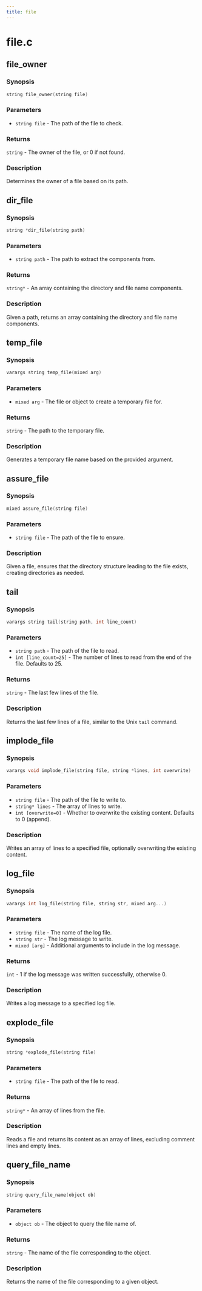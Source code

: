 ```yaml
---
title: file
---
```

# file.c

## file_owner

### Synopsis

```c
string file_owner(string file)
```

### Parameters

* `string file` - The path of the file to check.

### Returns

`string` - The owner of the file, or 0 if not found.

### Description

Determines the owner of a file based on its path.

## dir_file

### Synopsis

```c
string *dir_file(string path)
```

### Parameters

* `string path` - The path to extract the components from.

### Returns

`string*` - An array containing the directory and file name components.

### Description

Given a path, returns an array containing the directory and file
name components.

## temp_file

### Synopsis

```c
varargs string temp_file(mixed arg)
```

### Parameters

* `mixed arg` - The file or object to create a temporary file for.

### Returns

`string` - The path to the temporary file.

### Description

Generates a temporary file name based on the provided argument.

## assure_file

### Synopsis

```c
mixed assure_file(string file)
```

### Parameters

* `string file` - The path of the file to ensure.

### Description

Given a file, ensures that the directory structure leading to
the file exists, creating directories as needed.

## tail

### Synopsis

```c
varargs string tail(string path, int line_count)
```

### Parameters

* `string path` - The path of the file to read.
* `int [line_count=25]` - The number of lines to read from the end of the file. Defaults to 25.

### Returns

`string` - The last few lines of the file.

### Description

Returns the last few lines of a file, similar to the Unix
`tail` command.

## implode_file

### Synopsis

```c
varargs void implode_file(string file, string *lines, int overwrite)
```

### Parameters

* `string file` - The path of the file to write to.
* `string* lines` - The array of lines to write.
* `int [overwrite=0]` - Whether to overwrite the existing content. Defaults to 0 (append).

### Description

Writes an array of lines to a specified file, optionally
overwriting the existing content.

## log_file

### Synopsis

```c
varargs int log_file(string file, string str, mixed arg...)
```

### Parameters

* `string file` - The name of the log file.
* `string str` - The log message to write.
* `mixed [arg]` - Additional arguments to include in the log message.

### Returns

`int` - 1 if the log message was written successfully, otherwise 0.

### Description

Writes a log message to a specified log file.

## explode_file

### Synopsis

```c
string *explode_file(string file)
```

### Parameters

* `string file` - The path of the file to read.

### Returns

`string*` - An array of lines from the file.

### Description

Reads a file and returns its content as an array of lines,
excluding comment lines and empty lines.

## query_file_name

### Synopsis

```c
string query_file_name(object ob)
```

### Parameters

* `object ob` - The object to query the file name of.

### Returns

`string` - The name of the file corresponding to the object.

### Description

Returns the name of the file corresponding to a given object.

